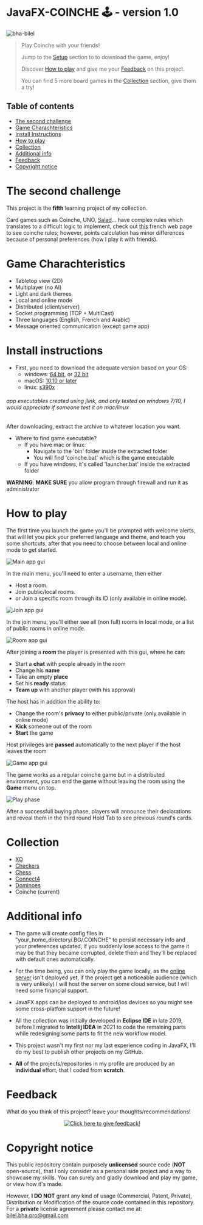 # JavaFX-COINCHE 🕹️ - version 1.0
<p align="left"> <img src="https://komarev.com/ghpvc/?username=bha-bilel&label=Project%20views&color=0e75b6&style=plastic" alt="bha-bilel" /> </p>

> Play Coinche with your friends!
> 
> Jump to the [Setup](#install-instructions) section to to download the game, enjoy!
> 
> Discover [How to play](#how-to-play) and give me your [Feedback](#feedback) on this project.
> 
> You can find 5 more board games in the [Collection](#collection) section, give them a try!

## Table of contents
* [The second challenge](#the-second-challenge)
* [Game Charachteristics](#game-charachteristics)
* [Install Instructions](#install-instructions)
* [How to play](#how-to-play)
* [Collection](#collection)
* [Additional info](#additional-info)
* [Feedback](#feedback)
* [Copyright notice](#copyright-notice)

# The second challenge
This project is the **fifth** learning project of my collection.

Card games such as Coinche, UNO, [Salad](https://www.pagat.com/compendium/canadian_salad.html)... 
have complex rules which translates to a difficult logic to implement, 
check out [this](https://www.belote.com/regles-et-variantes/regle-belote-coinche/) 
french web page to see coinche rules; however, points calculation has minor differences because of personal preferences (how I play it with friends).

# Game Charachteristics
- Tabletop view (2D)
- Multiplayer (no AI)
- Light and dark themes
- Local and online mode
- Distributed (client/server)
- Socket programming (TCP + MultiCast)
- Three languages (English, French and Arabic)
- Message oriented communication (except game app)

# Install instructions
- First, you need to download the adequate version based on your OS:
  - windows: [64 bit](./setup/coinche-win64.exe?raw=true), or [32 bit](./setup/coinche-win32.exe?raw=true)
  - macOS: [10.10 or later](./setup/coinche-mac.zip?raw=true)
  - linux: [s390x](./setup/coinche-linux-s390x.zip?raw=true)

###### app executables created using jlink, and only tested on windows 7/10, I would appreciate if someone test it on mac/linux

After downloading, extract the archive to whatever location you want.

- Where to find game executable?
  - If you have mac or linux:
    - Navigate to the 'bin' folder inside the extracted folder
    - You will find 'coinche.bat' which is the game executable
  - If you have windows, it's called 'launcher.bat' inside the extracted folder

**WARNING**: **MAKE SURE** you allow program through firewall and run it as administrator

# How to play

The first time you launch the game you'll be prompted with welcome alerts, that will let you pick your preferred language and theme, and teach you some shortcuts, after that you need to choose between local and online mode to get started.

![Main app gui](./screenshots/mainApp.png)

In the main menu, you'll need to enter a username, then either 
- Host a room.
- Join public/local rooms.
- or Join a specific room through its ID (only available in online mode).

![Join app gui](./screenshots/joinApp.png)

In the join menu, you'll either see all (non full) rooms in local mode, or a list of public rooms in online mode.

![Room app gui](./screenshots/roomApp.png)

After joining a **room** the player is presented with this gui, where he can:
- Start a **chat** with people already in the room
- Change his **name**
- Take an empty **place**
- Set his **ready** status
- **Team up** with another player (with his approval)

The host has in addition the ability to:
- Change the room's **privacy** to either public/private (only available in online mode)
- **Kick** someone out of the room
- **Start** the game

Host privileges are **passed** automatically to the next player if the host leaves the room

![Game app gui](./screenshots/buyPhase.png)

The game works as a regular coinche game but in a distributed environment, 
you can end the game without leaving the room using the **Game** menu on top.

![Play phase](./screenshots/playPhase.png)

After a successfull buying phase, 
players will announce their declarations and reveal them in the third round
Hold Tab to see previous round's cards.

# Collection
- [XO](https://github.com/BHA-Bilel/JavaFX-XO)
- [Checkers](https://github.com/BHA-Bilel/JavaFX-CHECKERS)
- [Chess](https://github.com/BHA-Bilel/JavaFX-CHESS)
- [Connect4](https://github.com/BHA-Bilel/JavaFX-CONNECT4)
- [Dominoes](https://github.com/BHA-Bilel/JavaFX-DOMINOS)
- Coinche (current)

# Additional info
- The game will create config files in "your_home_directory/.BG/.COINCHE" to persist necessary info and your preferences updated, if you suddenly lose access to the game it may be that they became corrupted,  delete them and they'll be replaced with default ones automatically.
- For the time being, you can only play the game locally, as the [online server](https://github.com/BHA-Bilel/BG-SERVER) isn't deployed yet, if the project get a noticeable audience (which is very unlikely) I will host the server on some cloud service, but I will need some financial support.
- JavaFX apps can be deployed to android/ios devices so you might see some cross-platfom support in the future!
- All the collection was initially developed in **Eclipse IDE** in late 2019, 
before I migrated to **Intellij IDEA** in 2021 to code the remaining parts
while redesigning some parts to fit the new workflow model.

- This project wasn't my first nor my last experience coding in JavaFX, 
I'll do my best to publish other projects on my GitHub.

- **All** of the projects/repositories in my profile are produced by an **individual** effort, 
that I coded from **scratch**.

# Feedback
What do you think of this project? leave your thoughts/recommendations!

<p align="center">
  <a href="https://gist.github.com/BHA-Bilel/1323a0c645a5d7df5db2ac8f2d79fef9">
    <img src="https://gist.githubusercontent.com/BHA-Bilel/6eb01c298f0ccceff7511427afb52534/raw/ebb3b59e6e8af742699627d15672f28a1f144d26/feedback.gif" 
    alt="Click here to give feedback!">
  </a>
</p>

# Copyright notice
This public repository contain purposely **unlicensed** source code (**NOT** open-source), 
that I only consider as a personal side project and a way to showcase my skills.
You can surely and gladly download and play my game, or view how it's made.

However, **I DO NOT** grant any kind of usage (Commercial, Patent, Private), Distribution or Modification of the source code contained in this repository.
For a **private** license agreement please contact me at: bilel.bha.pro@gmail.com
